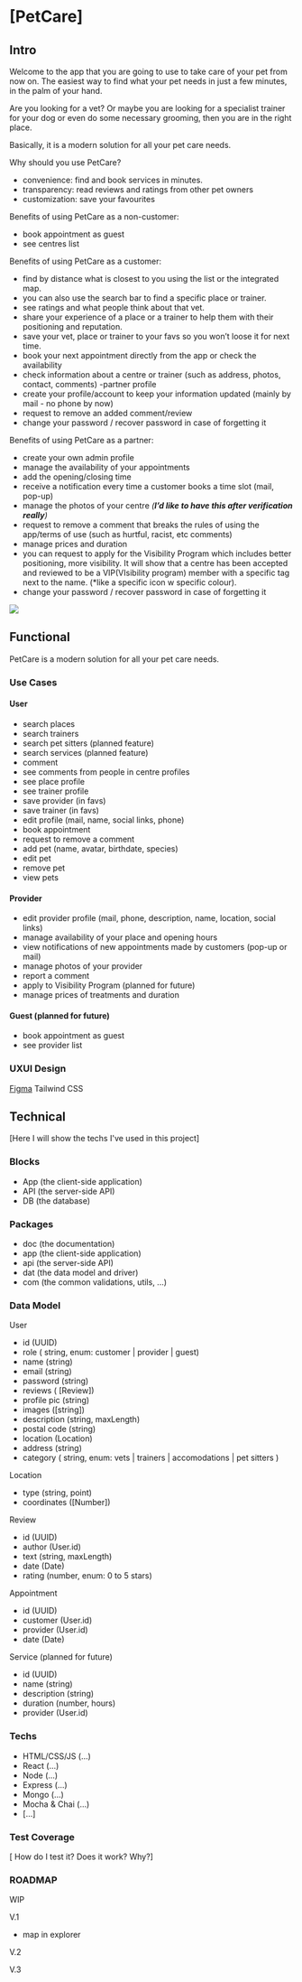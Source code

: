 # [PetCare]

## Intro

Welcome to the app that you are going to use to take care of your pet from now on.
The easiest way to find what your pet needs in just a few minutes, in the palm of your hand.

Are you looking for a vet? Or maybe you are looking for a specialist trainer for your dog or even do some necessary grooming, then you are in the right place.

Basically, it is a modern solution for all your pet care needs.

Why should you use PetCare?

- convenience: find and book services in minutes.
- transparency: read reviews and ratings from other pet owners
- customization: save your favourites

Benefits of using PetCare as a non-customer:

- book appointment as guest
- see centres list

Benefits of using PetCare as a customer:

- find by distance what is closest to you using the list or the integrated map.
- you can also use the search bar to find a specific place or trainer.
- see ratings and what people think about that vet.
- share your experience of a place or a trainer to help them with their positioning and reputation.
- save your vet, place or trainer to your favs so you won’t loose it for next time.
- book your next appointment directly from the app or check the availability
- check information about a centre or trainer (such as address, photos, contact, comments) -partner profile
- create your profile/account to keep your information updated (mainly by mail - no phone by now)
- request to remove an added comment/review
- change your password / recover password in case of forgetting it

Benefits of using PetCare as a partner:

- create your own admin profile
- manage the availability of your appointments
- add the opening/closing time
- receive a notification every time a customer books a time slot (mail, pop-up)
- manage the photos of your centre _(**I’d like to have this after verification really**)_
- request to remove a comment that breaks the rules of using the app/terms of use (such as hurtful, racist, etc comments)
- manage prices and duration
- you can request to apply for the Visibility Program which includes better positioning, more visibility. It will show that a centre has been accepted and reviewed to be a VIP(VIsibility program) member with a specific tag next to the name. (\*like a specific icon w specific colour).
- change your password / recover password in case of forgetting it

![](https://i.giphy.com/media/v1.Y2lkPTc5MGI3NjExbXVlZ2hwZWdvcnFrZ3ZhMHF3N3R3YWx6ejhnYWY0ODRkb3Y4bnk0eSZlcD12MV9pbnRlcm5hbF9naWZfYnlfaWQmY3Q9Zw/j0QzDgFZRX2njRxxtP/giphy-downsized-large.gif)

## Functional

PetCare is a modern solution for all your pet care needs.

### Use Cases

#### User

- search places
- search trainers
- search pet sitters (planned feature)
- search services (planned feature)
- comment
- see comments from people in centre profiles
- see place profile
- see trainer profile
- save provider (in favs)
- save trainer (in favs)
- edit profile (mail, name, social links, phone)
- book appointment
- request to remove a comment
- add pet (name, avatar, birthdate, species)
- edit pet
- remove pet
- view pets

#### Provider

- edit provider profile (mail, phone, description, name, location, social links)
- manage availability of your place and opening hours
- view notifications of new appointments made by customers (pop-up or mail)
- manage photos of your provider
- report a comment
- apply to Visibility Program (planned for future)
- manage prices of treatments and duration

#### Guest (planned for future)

- book appointment as guest
- see provider list

### UXUI Design

[Figma](https://figma.com)
Tailwind
CSS

## Technical

[Here I will show the techs I've used in this project]

### Blocks

- App (the client-side application)
- API (the server-side API)
- DB (the database)

### Packages

- doc (the documentation)
- app (the client-side application)
- api (the server-side API)
- dat (the data model and driver)
- com (the common validations, utils, ...)

### Data Model

User

- id (UUID)
- role ( string, enum: customer | provider | guest)
- name (string)
- email (string)
- password (string)
- reviews ( [Review])
- profile pic (string)
- images ([string])
- description (string, maxLength)
- postal code (string)
- location (Location)
- address (string)
- category ( string, enum: vets | trainers | accomodations | pet sitters )

Location

- type (string, point)
- coordinates ([Number])

Review

- id (UUID)
- author (User.id)
- text (string, maxLength)
- date (Date)
- rating (number, enum: 0 to 5 stars)

Appointment

- id (UUID)
- customer (User.id)
- provider (User.id)
- date (Date)

Service (planned for future)

- id (UUID)
- name (string)
- description (string)
- duration (number, hours)
- provider (User.id)

### Techs

- HTML/CSS/JS (...)
- React (...)
- Node (...)
- Express (...)
- Mongo (...)
- Mocha & Chai (...)
- [...]

### Test Coverage

[ How do I test it? Does it work? Why?]

### ROADMAP

WIP

V.1

- map in explorer

V.2

V.3
